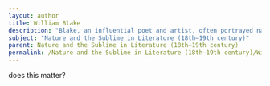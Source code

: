 ```yaml
---
layout: author
title: William Blake
description: "Blake, an influential poet and artist, often portrayed nature in a mystical light. His works, such as 'Songs of Innocence and of Experience,' reflect on the beauty and complexity of the world and humanity's connection to it."
subject: "Nature and the Sublime in Literature (18th–19th century)"
parent: Nature and the Sublime in Literature (18th–19th century)
permalink: /Nature and the Sublime in Literature (18th–19th century)/William Blake/
---
```


does this matter?
